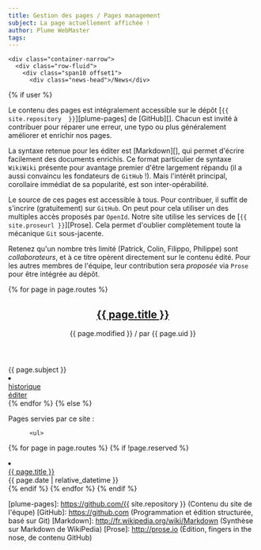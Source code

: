 ```yaml
---
title: Gestion des pages / Pages management
subject: La page actuellement affichée !
author: Plume WebMaster
tags: 
---
```


    <div class="container-narrow">
      <div class="row-fluid">
        <div class="span10 offset1">
          <div class="news-head">/News</div>
{% if user %}

Le  contenu  des  pages  est intégralement  accessible  sur  le  dépôt
[`{{  site.repository  }}`][plume-pages]  de  [GitHub][].  Chacun  est
invité  à  contribuer  pour  réparer  une erreur,  une  typo  ou  plus
généralement améliorer et enrichir nos pages.

La  syntaxe  retenue pour  les  éditer  est [Markdown][],  qui  permet
d'écrire facilement  des documents enrichis. Ce  format particulier de
syntaxe  `WikiWiki` présente  pour avantage  premier d'être  largement
répandu  (il a  aussi convaincu  les fondateurs  de `GitHub`  !). Mais
l'intérêt  principal, corollaire  immédiat de  sa popularité,  est son
inter-opérabilité.

Le source  de ces  pages est  accessible à  tous. Pour  contribuer, il
suffit de  s'incrire (gratuitement)  sur `GitHub`.  On peut  pour cela
utiliser  un des  multiples accès  proposés par  `OpenId`. Notre  site
utilise les  services de  [`{{ site.proseurl }}`][Prose].  Cela permet
d'oublier complètement toute la mécanique `Git` sous-jacente.

Retenez qu'un  nombre très limité (Patrick,  Colin, Filippo, Philippe)
sont  *collaborateurs*,  et à  ce  titre  opèrent directement  sur  le
contenu édité. Pour les autres  membres de l'équipe, leur contribution
sera *proposée* via `Prose` pour être intégrée au dépôt.

  {% for page in page.routes %}
          <article class="post">
            <header>
              <h1><a href="{{ site.url }}/{{ page.url }}">{{ page.title }}</a></h1>
              <div class="postmeta">
                <span class="date">{{ page.modified }}</span> / 
                <span class="author-by"> par </span>
                <span class="author">{{ page.uid }}</span>
                <div class="clear"></div>
              </div>
            </header>
            <section class="content">
              {{ page.subject }}
            </section>
            <li class="post">
              <div class="row">
                <div class="col-sm-9">
                  <a class="revision-history" href="{{ page.history }}" target="_blank">historique</a>
                </div>
                <div class="col-sm-3 date">
                  <a class="btn btn-primary btn-small" href="{{ page.edit }}">éditer</a>
                </div>
              </div>
            </li>
          </article>
  {% endfor %}
{% else %}

Pages servies par ce site :

          <ul>
  {% for page in page.routes %}
    {% if !page.reserved %}
            <li class="post">
              <div class="row">
                <div class="col-sm-9">
                  <a href="{{ site.url}}/{{ page.url }}">{{ page.title }}</a>
                </div>
                <div class="col-sm-3 date">
                  {{ page.date | relative_datetime }}
                </div>
              </div>
            </li>
    {% endif %}
  {% endfor %}
          </ul>
{% endif %}
        </div>
      </div>
    </div>

[plume-pages]: https://github.com/{{ site.repository }} (Contenu du site de l'équpe)
[GitHub]: https://github.com (Programmation et édition structurée, basé sur Git)
[Markdown]: http://fr.wikipedia.org/wiki/Markdown (Synthèse sur Markdown de WikiPedia)
[Prose]: http://prose.io (Édition, fingers in the nose, de contenu GitHub)
